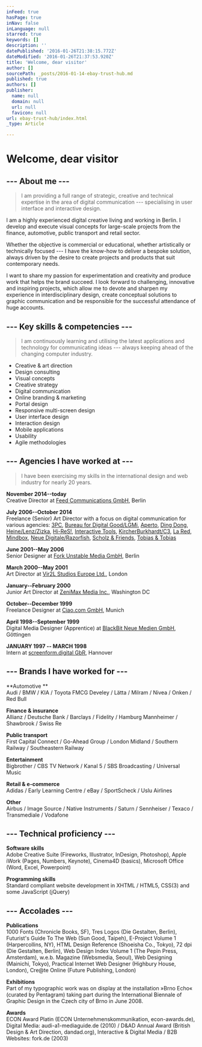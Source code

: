 ```yaml
---
inFeed: true
hasPage: true
inNav: false
inLanguage: null
starred: true
keywords: []
description: ''
datePublished: '2016-01-26T21:38:15.772Z'
dateModified: '2016-01-26T21:37:53.920Z'
title: 'Welcome, dear visitor'
author: []
sourcePath: _posts/2016-01-14-ebay-trust-hub.md
published: true
authors: []
publisher:
  name: null
  domain: null
  url: null
  favicon: null
url: ebay-trust-hub/index.html
_type: Article

---
```

# Welcome, dear visitor

## --- About me ---

> I am providing a full range of strategic, creative and technical expertise in the area of digital communication --- specialising in user interface and interactive design.

I am a highly experienced digital creative living and working in Berlin. I develop and execute visual concepts for large-scale projects from the finance, automotive, public transport and retail sector.

Whether the objective is commercial or educational, whether artistically or technically focused --- I have the know-how to deliver a bespoke solution, always driven by the desire to create projects and products that suit contemporary needs.

I want to share my passion for experimentation and creativity and produce work that helps the brand succeed. I look forward to challenging, innovative and inspiring projects, which allow me to devote and sharpen my experience in interdisciplinary design, create conceptual solutions to graphic communication and be responsible for the successful attendance of huge accounts.

## --- Key skills & competencies --- 
> 
> I am continuously learning and utilising the latest applications and technology for communicating ideas --- always keeping ahead of the changing computer industry.

* Creative & art direction
* Design consulting
* Visual concepts
* Creative strategy
* Digital communication
* Online branding & marketing
* Portal design
* Responsive multi-screen design
* User interface design
* Interaction design
* Mobile applications
* Usability
* Agile methodologies

## --- Agencies I have worked at ---

> I have been exercising my skills in the international design and web industry for nearly 20 years.

**November 2014--today**  
Creative Director at [Feed Communications GmbH][0], Berlin 

**July 2006--October 2014**  
Freelance (Senior) Art Director with a focus on digital communication for various agencies:
[3PC][1], [Bureau for Digital Good/LGMi][2], [Aperto][3], [Ding Dong][4], [Heine/Lenz/Zizka][5], [Hi-ReS!][6], [Interactive Tools][7],
[KircherBurkhardt/C3][8], [La Red][9], [Mindbox][10], [Neue Digitale/Razorfish][11], [Scholz & Friends][12], [Tobias & Tobias][13]

**June 2001--May 2006**  
Senior Designer at [Fork Unstable Media GmbH][14], Berlin 

**March 2000--May 2001**  
Art Director at [Vir2L Studios Europe Ltd.][15], London 

**January--February 2000**  
Junior Art Director at [ZeniMax Media Inc.][16], Washington DC 

**October--December 1999**  
Freelance Designer at [Ciao.com GmbH][17], Munich 

**April 1998--September 1999**  
Digital Media Designer (Apprentice) at [BlackBit Neue Medien GmbH][18], Göttingen 

**JANUARY 1997 -- MARCH 1998**  
Intern at [screenform.digital GbR][19], Hannover

## --- Brands I have worked for ---

**Automotive **  
Audi / BMW / KIA / Toyota
FMCG
Develey / Lätta / Milram / Nivea / Onken / Red Bull 

**Finance & insurance**  
Allianz / Deutsche Bank / Barclays / Fidelity / Hamburg Mannheimer / Shawbrook / Swiss Re 

**Public transport**  
First Capital Connect / Go-Ahead Group / London Midland / Southern Railway / Southeastern Railway 

**Entertainment**  
Bigbrother / CBS TV Network / Kanal 5 / SBS Broadcasting / Universal Music 

**Retail & e-commerce**  
Adidas / Early Learning Centre / eBay / SportScheck / Uslu Airlines 

**Other**  
Airbus / Image Source / Native Instruments / Saturn / Sennheiser / Texaco / Transmediale / Vodafone

## --- Technical proficiency ---

**Software skills**  
Adobe Creative Suite (Fireworks, Illustrator, InDesign, Photoshop),
Apple iWork (Pages, Numbers, Keynote), Cinema4D (basics),
Microsoft Office (Word, Excel, Powerpoint) 

**Programming skills**  
Standard compliant website development in XHTML / HTML5, CSS(3)
and some JavaScript (jQuery)

## --- Accolades ---

**Publications**  
1000 Fonts (Chronicle Books, SF), Tres Logos (Die Gestalten, Berlin), Futurist's Guide
To The Web (Sun Good, Taipeh), E-Project Volume 1 (Harpercollins, NY), HTML Design
Reference (Shoeisha Co., Tokyo), 72 dpi (Die Gestalten, Berlin), Web Design Index Volume
1 (The Pepin Press, Amsterdam), w.e.b. Magazine (Websmedia, Seoul), Web Designing
(Mainichi, Tokyo), Practical Internet Web Designer (Highbury House, London), Cre@te
Online (Future Publishing, London) 

**Exhibitions**  
Part of my typographic work was on display at the installation »Brno Echo« (curated by
Pentagram) taking part during the International Biennale of Graphic Design in the Czech
city of Brno in June 2008\. 

**Awards**  
ECON Award Platin (ECON Unternehmenskommunikation, econ-awards.de), Digital
Media: audi-a1-mediaguide.de (2010) / D&AD Annual Award (British Design & Art Direction, dandad.org), Interactive &
Digital Media / B2B Websites: fork.de (2003)

[0]: https://www.feedberlin.com/
[1]: http://3pc.de/
[2]: http://bureaufordigitalgood.com/
[3]: http://www.aperto.de/
[4]: http://thinkdingdong.com/
[5]: http://www.hlz.de/
[6]: http://hi-res.de/
[7]: https://www.interactive-tools.de/
[8]: https://www.c3.co/
[9]: http://www.la-red.de/
[10]: http://www.mindbox.de/
[11]: http://www.razorfish.de/
[12]: http://www.scholz-and-friends.de/
[13]: http://www.tobiasandtobias.com/
[14]: http://www.fork.de/
[15]: http://www.vir2l.com/
[16]: https://www.zenimax.com/
[17]: http://ciao.com/
[18]: https://www.blackbit.de/
[19]: http://www.screenform.de/